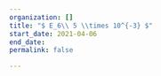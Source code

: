 ```yaml
---
organization: []
title: "$ E_6\\ 5 \\times 10^{-3} $"
start_date: 2021-04-06
end_date: 
permalink: false

---
```

